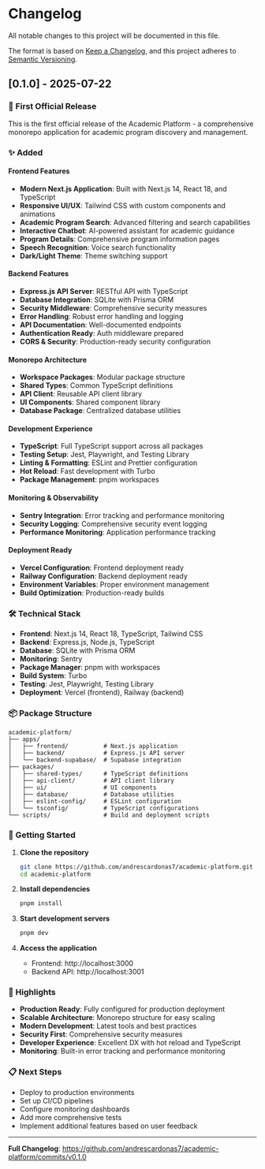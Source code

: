 # Changelog

All notable changes to this project will be documented in this file.

The format is based on [Keep a Changelog](https://keepachangelog.com/en/1.0.0/),
and this project adheres to [Semantic Versioning](https://semver.org/spec/v2.0.0.html).

## [0.1.0] - 2025-07-22

### 🎉 First Official Release

This is the first official release of the Academic Platform - a comprehensive monorepo application for academic program discovery and management.

### ✨ Added

#### Frontend Features

- **Modern Next.js Application**: Built with Next.js 14, React 18, and TypeScript
- **Responsive UI/UX**: Tailwind CSS with custom components and animations
- **Academic Program Search**: Advanced filtering and search capabilities
- **Interactive Chatbot**: AI-powered assistant for academic guidance
- **Program Details**: Comprehensive program information pages
- **Speech Recognition**: Voice search functionality
- **Dark/Light Theme**: Theme switching support

#### Backend Features

- **Express.js API Server**: RESTful API with TypeScript
- **Database Integration**: SQLite with Prisma ORM
- **Security Middleware**: Comprehensive security measures
- **Error Handling**: Robust error handling and logging
- **API Documentation**: Well-documented endpoints
- **Authentication Ready**: Auth middleware prepared
- **CORS & Security**: Production-ready security configuration

#### Monorepo Architecture

- **Workspace Packages**: Modular package structure
- **Shared Types**: Common TypeScript definitions
- **API Client**: Reusable API client library
- **UI Components**: Shared component library
- **Database Package**: Centralized database utilities

#### Development Experience

- **TypeScript**: Full TypeScript support across all packages
- **Testing Setup**: Jest, Playwright, and Testing Library
- **Linting & Formatting**: ESLint and Prettier configuration
- **Hot Reload**: Fast development with Turbo
- **Package Management**: pnpm workspaces

#### Monitoring & Observability

- **Sentry Integration**: Error tracking and performance monitoring
- **Security Logging**: Comprehensive security event logging
- **Performance Monitoring**: Application performance tracking

#### Deployment Ready

- **Vercel Configuration**: Frontend deployment ready
- **Railway Configuration**: Backend deployment ready
- **Environment Variables**: Proper environment management
- **Build Optimization**: Production-ready builds

### 🛠️ Technical Stack

- **Frontend**: Next.js 14, React 18, TypeScript, Tailwind CSS
- **Backend**: Express.js, Node.js, TypeScript
- **Database**: SQLite with Prisma ORM
- **Monitoring**: Sentry
- **Package Manager**: pnpm with workspaces
- **Build System**: Turbo
- **Testing**: Jest, Playwright, Testing Library
- **Deployment**: Vercel (frontend), Railway (backend)

### 📦 Package Structure

```
academic-platform/
├── apps/
│   ├── frontend/          # Next.js application
│   ├── backend/           # Express.js API server
│   └── backend-supabase/  # Supabase integration
├── packages/
│   ├── shared-types/      # TypeScript definitions
│   ├── api-client/        # API client library
│   ├── ui/                # UI components
│   ├── database/          # Database utilities
│   ├── eslint-config/     # ESLint configuration
│   └── tsconfig/          # TypeScript configurations
└── scripts/               # Build and deployment scripts
```

### 🚀 Getting Started

1. **Clone the repository**

   ```bash
   git clone https://github.com/andrescardonas7/academic-platform.git
   cd academic-platform
   ```

2. **Install dependencies**

   ```bash
   pnpm install
   ```

3. **Start development servers**

   ```bash
   pnpm dev
   ```

4. **Access the application**
   - Frontend: http://localhost:3000
   - Backend API: http://localhost:3001

### 🌟 Highlights

- **Production Ready**: Fully configured for production deployment
- **Scalable Architecture**: Monorepo structure for easy scaling
- **Modern Development**: Latest tools and best practices
- **Security First**: Comprehensive security measures
- **Developer Experience**: Excellent DX with hot reload and TypeScript
- **Monitoring**: Built-in error tracking and performance monitoring

### 📋 Next Steps

- Deploy to production environments
- Set up CI/CD pipelines
- Configure monitoring dashboards
- Add more comprehensive tests
- Implement additional features based on user feedback

---

**Full Changelog**: https://github.com/andrescardonas7/academic-platform/commits/v0.1.0
